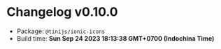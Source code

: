 # Changelog v0.10.0

- Package: `@tinijs/ionic-icons`
- Build time: **Sun Sep 24 2023 18:13:38 GMT+0700 (Indochina Time)**

